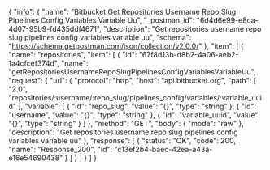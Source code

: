 {
  "info": {
    "name": "Bitbucket Get Repositories Username Repo Slug Pipelines Config Variables Variable Uu",
    "_postman_id": "6d4d6e99-e8ca-4d07-95b9-fd435ddf4671",
    "description": "Get repositories username repo slug pipelines config variables variable uu",
    "schema": "https://schema.getpostman.com/json/collection/v2.0.0/"
  },
  "item": [
    {
      "name": "repositories",
      "item": [
        {
          "id": "67f8d13b-d8b2-4a06-aeb2-1a4cfcef374d",
          "name": "getRepositoriesUsernameRepoSlugPipelinesConfigVariablesVariableUu",
          "request": {
            "url": {
              "protocol": "http",
              "host": "api.bitbucket.org",
              "path": [
                "2.0",
                "repositories/:username/:repo_slug/pipelines_config/variables/:variable_uuid"
              ],
              "variable": [
                {
                  "id": "repo_slug",
                  "value": "{}",
                  "type": "string"
                },
                {
                  "id": "username",
                  "value": "{}",
                  "type": "string"
                },
                {
                  "id": "variable_uuid",
                  "value": "{}",
                  "type": "string"
                }
              ]
            },
            "method": "GET",
            "body": {
              "mode": "raw"
            },
            "description": "Get repositories username repo slug pipelines config variables variable uu"
          },
          "response": [
            {
              "status": "OK",
              "code": 200,
              "name": "Response_200",
              "id": "c13ef2b4-baec-42ea-a43a-e16e54690438"
            }
          ]
        }
      ]
    }
  ]
}